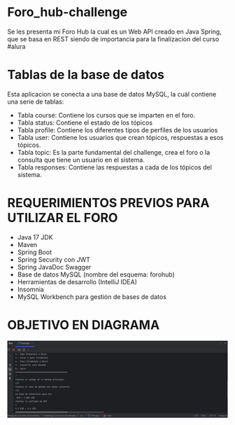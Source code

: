 # Foro_hub-challenge
Se les presenta mi Foro Hub la cual es un Web API  creado en Java Spring, que se basa en REST siendo de importancia para la finalizacion del curso #alura
<h1>Tablas de la base de datos</h1>

Esta aplicacion se conecta a una base de datos MySQL, la cuàl contiene una serie de tablas:

<ul>
  <li>Tabla course: Contiene los cursos que se imparten en el foro.</li>
  <li>Tabla status: Contiene el estado de los tópicos </li>
  <li>Tabla profile: Contiene los diferentes tipos de perfiles de los usuarios </li>
  <li>Tabla user: Contiene los usuarios que crean tópicos, respuestas a esos tópicos.</li>
  <li>Tabla topic: Es la parte fundamental del challenge, crea el foro o la consulta que tiene un usuario en el sistema.</li>
  <li>Tabla responses: Contiene las respuestas a cada de los tópicos del sistema.</li>
  
</ul>
<h1>REQUERIMIENTOS PREVIOS PARA UTILIZAR EL FORO </h1>
<ul>


  <li>  Java 17 JDK </li>
  <li>Maven</li>
  <li>Spring Boot</li>
  <li>Spring Security con JWT</li>
  <li>Spring JavaDoc Swagger</li>
  <li>Base de datos MySQL (nombre del esquema: forohub)</li>
  <li>Herramientas de desarrollo (IntelliJ IDEA) </li>
  <li>Insomnia </li>
  <li> MySQL Workbench para gestión de bases de datos</li>

</ul>
<H1>OBJETIVO EN DIAGRAMA</H1>
<img src="https://github.com/DanielOrtz/Challenge-Conversor-de-Monedas/blob/767e10ae52da596a83171c1ed1997673aa992014/EJEMPLO%201.JPG">






